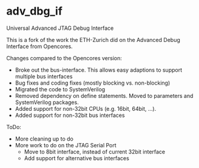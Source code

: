 # adv_dbg_if
Universal Advanced JTAG Debug Interface

This is a fork of the work the ETH-Zurich did on the Advanced Debug Interface from Opencores.

Changes compared to the Opencores version:
- Broke out the bus-interface. This allows easy adaptions to support multiple bus interfaces
- Bug fixes and coding fixes (mostly blocking vs. non-blocking)
- Migrated the code to SystemVerilog
- Removed dependency on define statements. Moved to parameters and SystemVerilog packages.
- Added support for non-32bit CPUs (e.g. 16bit, 64bit, ...).
- Added support for non-32bit bus interfaces

ToDo:
- More cleaning up to do
- More work to do on the JTAG Serial Port
	- Move to 8bit interface, instead of current 32bit interface
	- Add support for alternative bus interfaces

